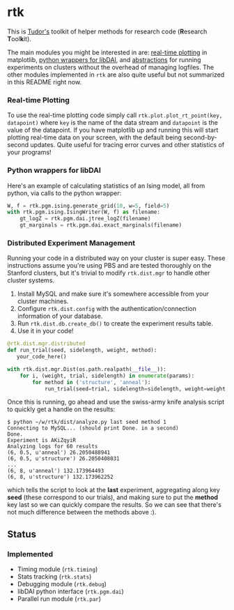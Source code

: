 # rtk                                                         
                                                              
This is [Tudor's](https://cs.stanford.edu/~tachim/) toolkit of helper methods for research code (**R**esearch **T**ool**k**it). 

The main modules you might be interested in are: [real-time plotting](https://github.com/tachim/rtk/blob/master/plot.py) in matplotlib, [python wrappers for libDAI](https://github.com/tachim/rtk/tree/master/pgm), and [abstractions](https://github.com/tachim/rtk/tree/master/dist) for running experiments on clusters without the overhead of managing logfiles. The other modules implemented in `rtk` are also quite useful but not summarized in this README right now.

### Real-time Plotting
To use the real-time plotting code simply call `rtk.plot.plot_rt_point(key, datapoint)` where `key` is the name of the data stream and `datapoint` is the value of the datapoint. If you have matplotlib up and running this will start plotting real-time data on your screen, with the default being second-by-second updates. Quite useful for tracing error curves and other statistics of your programs!

### Python wrappers for libDAI
Here's an example of calculating statistics of an Ising model, all from python, via calls to the python wrapper:
```python
W, f = rtk.pgm.ising.generate_grid(10, w=5, field=5)
with rtk.pgm.ising.IsingWriter(W, f) as filename:
    gt_logZ = rtk.pgm.dai.jtree_logZ(filename)
    gt_marginals = rtk.pgm.dai.exact_marginals(filename)
```
### Distributed Experiment Management
Running your code in a distributed way on your cluster is super easy. These instructions assume you're using PBS and are tested thoroughly on the Stanford clusters, but it's trivial to modify `rtk.dist.mgr` to handle other cluster systems.

1. Install MySQL and make sure it's somewhere accessible from your cluster machines.
2. Configure `rtk.dist.config` with the authentication/connection information of your database.
3. Run `rtk.dist.db.create_db()` to create the experiment results table.
4. Use it in your code!

```python
@rtk.dist.mgr.distributed
def run_trial(seed, sidelength, weight, method):
   your_code_here()

with rtk.dist.mgr.Dist(os.path.realpath(__file__)):
    for i, (weight, trial, sidelength) in enumerate(params):
        for method in ('structure', 'anneal'):
            run_trial(seed=trial, sidelength=sidelength, weight=weight, method=method)
```
Once this is running, go ahead and use the swiss-army knife analysis script to quickly get a handle on the results:
```
$ python ~/w/rtk/dist/analyze.py last seed method 1
Connecting to MySQL... (should print Done. in a second)
Done.
Experiment is AKiZqyiR
Analyzing logs for 60 results
(6, 0.5, u'anneal') 26.2050488941
(6, 0.5, u'structure') 26.2050408031
...
(6, 8, u'anneal') 132.173964493
(6, 8, u'structure') 132.173962252
```
which tells the script to look at the **last** experiment, aggregating along key **seed** (these correspond to our trials), and making sure to put the **method** key last so we can quickly compare the results. So we can see that there's not much difference between the methods above :).

## Status
                                                              
### Implemented                                                
* Timing module (`rtk.timing`)                                
* Stats tracking (`rtk.stats`)                                
* Debugging module (`rtk.debug`)                              
* libDAI python interface (`rtk.pgm.dai`)                     
* Parallel run module (`rtk.par`)                          

